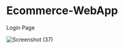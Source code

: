 # Ecommerce-WebApp
Login Page

![Screenshot (37)](https://github.com/hatimbat05/Ecommerce-WebApp/assets/111435807/7be2d383-a57a-4fb2-a0a0-fb506647a118)
